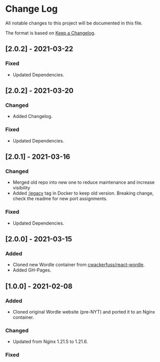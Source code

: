 
# Change Log
All notable changes to this project will be documented in this file.
 
The format is based on [Keep a Changelog](http://keepachangelog.com/).

## [2.0.2] - 2021-03-22

### Fixed
- Updated Dependencies.

## [2.0.2] - 2021-03-20

### Changed
- Added Changelog.

### Fixed
- Updated Dependencies.

## [2.0.1] - 2021-03-16

### Changed
- Merged old repo into new one to reduce maintenance and increase visibility
- Added [:legacy](https://hub.docker.com/layers/modem7/wordle/legacy/images/sha256-a438e949fac97d769d747aaf0a819fe467fc20f425a46a3561a8679752bb023f?context=explore) tag in Docker to keep old version. Breaking change, check the readme for new port assignments. 

### Fixed
- Updated Dependencies.

## [2.0.0] - 2021-03-15

### Added
- Cloned new Wordle container from [cwackerfuss/react-wordle](https://github.com/cwackerfuss/react-wordle).
- Added GH-Pages.
  
## [1.0.0] - 2021-02-08
 
### Added
- Cloned original Wordle website (pre-NYT) and ported it to an Nginx container.
  
### Changed
- Updated from Nginx 1.21.5 to 1.21.6.

### Fixed
